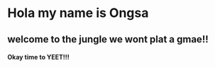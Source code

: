 ﻿ # Hola my name is Ongsa
 ## welcome to the jungle we wont plat a gmae!!
 #### Okay time to YEET!!!
